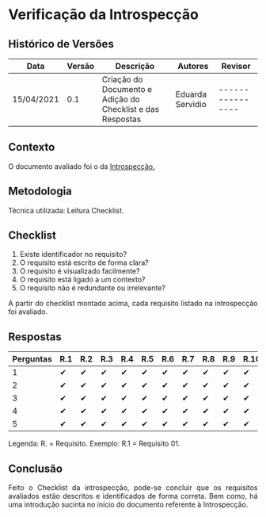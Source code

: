 # Verificação da Introspecção
## Histórico de Versões

| Data       | Versão | Descrição               | Autores          | Revisor          |
| ---------- | ------ | ----------------------- | ---------------- | ---------------- |
| 15/04/2021 | 0.1    | Criação do Documento e Adição do Checklist e das Respostas   | Eduarda Servidio | ---------------- |

## Contexto

<p align="justify">O documento avaliado foi o da <a href="https://requisitos-de-software.github.io/2020.2-Meu-Gov.br/Elicitacao/introspeccao/">Introspecção.</a></p>

## Metodologia

<p align="justify">Técnica utilizada: Leitura Checklist.</p>

## Checklist

1. Existe identificador no requisito?
2. O requisito está escrito de forma clara?
3. O requisito é visualizado facilmente?
4. O requisito está ligado a um contexto?
5. O requisito não é redundante ou irrelevante?

<p align="justify"> A partir do checklist montado acima, cada requisito listado na introspecção foi avaliado.</p>

## Respostas

|Perguntas  | R.1 | R.2 | R.3 | R.4 | R.5 | R.6 | R.7 | R.8 | R.9 | R.10 |
| --------- | --- | --- | --- | --- | --- | --- | --- | --- | --- | ---- |
| 1         | ✔   | ✔  | ✔   | ✔  | ✔   | ✔  | ✔   | ✔  | ✔   | ✔    |
| 2         | ✔   | ✔  | ✔   | ✔  | ✔   | ✔  | ✔   | ✔  | ✔   | ✔    |
| 3         | ✔   | ✔  | ✔   | ✔  | ✔   | ✔  | ✔   | ✔  | ✔   | ✔    |
| 4         | ✔   | ✔  | ✔   | ✔  | ✔   | ✔  | ✔   | ✔  | ✔   | ✔    |
| 5         | ✔   | ✔  | ✔   | ✔  | ✔   | ✔  | ✔   | ✔  | ✔   | ✔    |

Legenda: R. = Requisito. Exemplo: R.1 = Requisito 01.

## Conclusão

<p align="justify">Feito o Checklist da introspecção, pode-se concluir que os requisitos avaliados
estão descritos e identificados de forma correta. Bem como, há uma introdução sucinta no
início do documento referente à Introspecção.</p>
